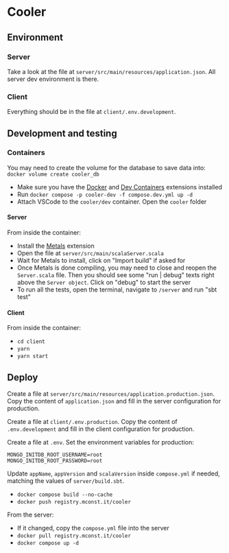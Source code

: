 # Cooler

## Environment

### Server

Take a look at the file at `server/src/main/resources/application.json`. All server dev environment is there.

### Client

Everything should be in the file at `client/.env.development`.

## Development and testing

### Containers

You may need to create the volume for the database to save data into: `docker volume create cooler_db`

- Make sure you have the [Docker](https://marketplace.visualstudio.com/items?itemName=ms-azuretools.vscode-docker) and [Dev Containers](https://marketplace.visualstudio.com/items?itemName=ms-vscode-remote.remote-containers) extensions installed
- Run `docker compose -p cooler-dev -f compose.dev.yml up -d`
- Attach VSCode to the `cooler/dev` container. Open the `cooler` folder

#### Server

From inside the container:

- Install the [Metals](https://marketplace.visualstudio.com/items?itemName=scalameta.metals) extension
- Open the file at `server/src/main/scalaServer.scala`
- Wait for Metals to install, click on "Import build" if asked for
- Once Metals is done compiling, you may need to close and reopen the `Server.scala` file. Then you should see some "run | debug" texts right above the `Server object`. Click on "debug" to start the server
- To run all the tests, open the terminal, navigate to `/server` and run "sbt test"

#### Client

From inside the container:

- `cd client`
- `yarn`
- `yarn start`

## Deploy

Create a file at `server/src/main/resources/application.production.json`. Copy the content of `application.json` and fill in the server configuration for production.

Create a file at `client/.env.production`. Copy the content of `.env.development` and fill in the client configuration for production.

Create a file at `.env`. Set the environment variables for production:

```
MONGO_INITDB_ROOT_USERNAME=root
MONGO_INITDB_ROOT_PASSWORD=root
```

Update `appName`, `appVersion` and `scalaVersion` inside `compose.yml` if needed, matching the values of `server/build.sbt`.

- `docker compose build --no-cache`
- `docker push registry.mconst.it/cooler`

From the server:

- If it changed, copy the `compose.yml` file into the server
- `docker pull registry.mconst.it/cooler`
- `docker compose up -d`
